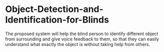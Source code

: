 # Object-Detection-and-Identification-for-Blinds
The proposed system will help the blind person to identify different object from surrounding and give voice feedback to them, so that they can easily understand what exactly the object is without taking help from others.
